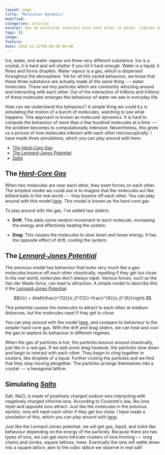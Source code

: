 ```yaml
---
layout: page
title: "Molecular Dynamics"
modified:
categories: articles
excerpt: How do molecules interact with each other in gases, liquids and solids?
tags: []
image:
feature:
date: 2016-12-22T08:08:50-04:00
---
```


Ice, water, and water vapour are three very different substance. Ice is a crystal, it is hard and will shatter if you hit it hard enough. Water is a liquid, it flows and forms droplets. Water vapour is a gas, which is dispersed throughout the atmosphere. Yet for all this varied behaviour, we know that these three substance are actually made of the same thing --- water molecules. These are tiny particles which are constantly whizzing around and interacting with each other. Out of the interaction of trillions and trillions of these molecules emerges the behaviour of water we see in everyday life. 

How can we understand this behaviour? A simple thing we could try is simulating the motion of a bunch of molecules, watching to see what happens. This approach is known as *molecular dynamics*. It is hard to compute the behaviour of more than a few hundred molecules at a time --- the problem becomes to computationally intensive. Nevertheless, this gives us a picture of how molecules interact with each other microscopically. I have made three simulations, which you can play around with here:

* [*The Hard-Core Gas*](/scripts/NBody/BilliardBalls.html)
* [*The  Lennard-Jones Potential*](/scripts/NBody/LennardJones.html)
* [*Salts*](/scripts/NBody/Ions.html)


## The [*Hard-Core Gas*](/scripts/NBody/BilliardBalls.html)

When two molecules are near each other, they exert forces on each other. The simplest model we could use is to imagine that the molecules act like billiard balls in the real world --- they bounce off each other. You can play around with this model [here](/scripts/NBody/BilliardBalls.html). This model is known as the hard-core gas

To play around with the gas, I've added two sliders:

* **Drift**: This adds some random movement to each molecule, increasing the energy and effectively heating the system.

* **Drag**: This causes the molecules to slow down and loose energy. It has the opposite effect of drift, cooling the system.


## The [*Lennard-Jones Potential*](/scripts/NBody/LennardJones.html)

The previous model has behaviour that looks very much like a gas: molecules bounce off each other chaotically, repelling if they get too close. In the real world, molecules don't always repel. Various forces, such as the Van der Waals force, can lead to attraction. A simple model to describe this it the [Lennard-Jones Potential](https://en.wikipedia.org/wiki/Lennard-Jones_potential):

$$V(r) = A\left(\frac{r^{12}}{r_0^{12}}-\frac{r^{6}}{r_0^{6}}\right).$$

This potential causes the molecules to attract to each other at medium distances, but the molecules repel if they get to close.

You can play around with the model [here](/scripts/NBody/LennardJones.html), and compare its behaviour to the simpler hard-core gas. With the drift and drag sliders, we can heat and cool the gas to explore its behaviour in different regimes.

When the gas of particles is hot, the particles bounce around chaotically, just like in a real gas. If we add some drag however, the particles slow down and begin to interact with each other. They begin to cling together in clusters, like droplets of a liquid. Further cooling the particles and we find that they stop moving altogether. The particles arrange themselves into a crystal --- a hexagonal lattice.


## Simulating [*Salts*](/scripts/NBody/Ions.html)
Salt, NaCl, is made of positively charged sodium ions interacting with negatively charged chlorine ions. According to Coulomb's law, like ions repel and opposite ions attract. Just like the molecules in the previous section, ions will repel each other if they get too close. I have made a simulation of this, which you can play around with [here](/scripts/NBody/Ions.html). 

Just like the Lennard-Jones potential, we will get gas, liquid, and solid-like behaviour depending on the energy of the particles. Because there are two types of ions, we can get more intricate clusters of ions forming --- long chains and circles, square lattices, trees. Eventually the ions will settle down into a square lattice, akin to the cubic lattice we observe in real salt!